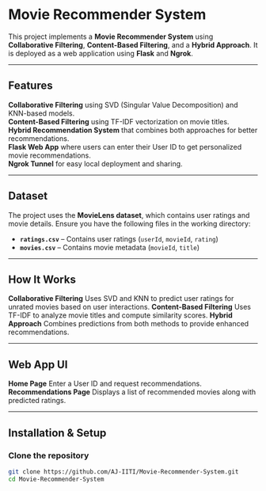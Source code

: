 #  Movie Recommender System  

This project implements a **Movie Recommender System** using **Collaborative Filtering**, **Content-Based Filtering**, and a **Hybrid Approach**. It is deployed as a web application using **Flask** and **Ngrok**.

---

##  Features  
 **Collaborative Filtering** using SVD (Singular Value Decomposition) and KNN-based models.  
 **Content-Based Filtering** using TF-IDF vectorization on movie titles.  
 **Hybrid Recommendation System** that combines both approaches for better recommendations.  
 **Flask Web App** where users can enter their User ID to get personalized movie recommendations.  
 **Ngrok Tunnel** for easy local deployment and sharing.  

---

##  Dataset  
The project uses the **MovieLens dataset**, which contains user ratings and movie details. Ensure you have the following files in the working directory:  

- **`ratings.csv`** – Contains user ratings (`userId`, `movieId`, `rating`)  
- **`movies.csv`** – Contains movie metadata (`movieId`, `title`)  
  

---

## How It Works
 **Collaborative Filtering**
    Uses SVD and KNN to predict user ratings for unrated movies based on user interactions.
 **Content-Based Filtering**
    Uses TF-IDF to analyze movie titles and compute similarity scores.
 **Hybrid Approach**
    Combines predictions from both methods to provide enhanced recommendations.


---

## Web App UI
 **Home Page** Enter a User ID and request recommendations.
 **Recommendations Page** Displays a list of recommended movies along with predicted ratings.


---

##  Installation & Setup  

### Clone the repository  
```bash
git clone https://github.com/AJ-IITI/Movie-Recommender-System.git
cd Movie-Recommender-System
